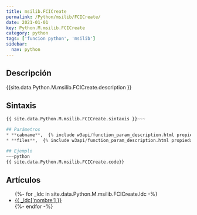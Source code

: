 ```yaml
---
title: msilib.FCICreate
permalink: /Python/msilib/FCICreate/
date: 2021-01-01
key: Python.M.msilib.FCICreate
category: python
tags: ['funcion python', 'msilib']
sidebar: 
  nav: python
---
```


## Descripción
{{site.data.Python.M.msilib.FCICreate.description }}

## Sintaxis
~~~python
{{ site.data.Python.M.msilib.FCICreate.sintaxis }}~~~

## Parámetros
* **cabname**,  {% include w3api/function_param_description.html propiedad=site.data.Python.M.msilib.FCICreate valor="cabname" %}
* **files**,  {% include w3api/function_param_description.html propiedad=site.data.Python.M.msilib.FCICreate valor="files" %}

## Ejemplo
~~~python
{{ site.data.Python.M.msilib.FCICreate.code}}
~~~

## Artículos
<ul>
{%- for _ldc in site.data.Python.M.msilib.FCICreate.ldc -%}
   <li>
       <a href="{{_ldc['url'] }}">{{ _ldc['nombre'] }}</a>
   </li>
{%- endfor -%}
</ul>
